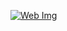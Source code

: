 
[![Web Img](https://lh3.googleusercontent.com/XoskWgdvL4Xk0drRWiWe36H6ZMGIDpIV-OjAFp0ntdhsqfe25y6ePv1Z35g2nuAi2LkvDA=s101)](https://matiasblanc.github.io/motorbike-sistem/)
